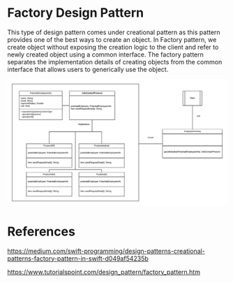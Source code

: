 # Factory Design Pattern

This type of design pattern comes under creational pattern as this pattern provides one of the best ways to create an object. In Factory pattern, we create object without exposing the creation logic to the client and refer to newly created object using a common interface. The factory pattern separates the implementation details of creating objects from the common interface that allows users to generically use the object. 

![Factory Pattern Class Diagram](https://github.com/MrRadi6/Design-Patterns/blob/master/Factory%20Pattern/Factory%20Pattern.jpeg?raw=true)

# References

https://medium.com/swift-programming/design-patterns-creational-patterns-factory-pattern-in-swift-d049af54235b

https://www.tutorialspoint.com/design_pattern/factory_pattern.htm
